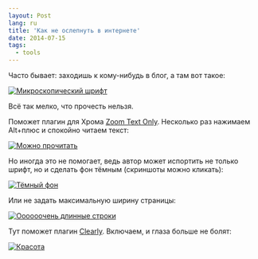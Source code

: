 ```yaml
---
layout: Post
lang: ru
title: 'Как не ослепнуть в интернете'
date: 2014-07-15
tags:
  - tools
---
```


Часто бывает: заходишь к кому-нибудь в блог, а там вот такое:

[![Микроскопический шрифт](/images/blindness_1.png)](/images/blindness_1.png)

Всё так мелко, что прочесть нельзя.

Поможет плагин для Хрома [Zoom Text Only](https://chrome.google.com/webstore/detail/zoom-text-only/jamhfhbppcmkgghlkeieococonlbppjg). Несколько раз нажимаем Alt+плюс и спокойно читаем текст:

[![Можно прочитать](/images/blindness_2.png)](/images/blindness_2.png)

Но иногда это не помогает, ведь автор может испортить не только шрифт, но и сделать фон тёмным (скриншоты можно кликать):

[![Тёмный фон](/images/blindness_3.png)](/images/blindness_3.png)

Или не задать максимальную ширину страницы:

[![Оооооочень длинные строки](/images/blindness_4.png)](/images/blindness_4.png)

Тут поможет плагин [Clearly](https://chrome.google.com/webstore/detail/clearly/iooicodkiihhpojmmeghjclgihfjdjhj). Включаем, и глаза больше не болят:

[![Красота](/images/blindness_5.png)](/images/blindness_5.png)
